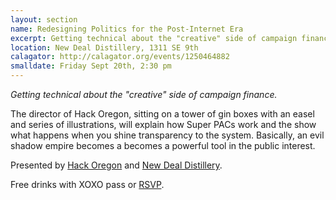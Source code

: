 ```yaml
---
layout: section
name: Redesigning Politics for the Post-Internet Era
excerpt: Getting technical about the "creative" side of campaign finance
location: New Deal Distillery, 1311 SE 9th
calagator: http://calagator.org/events/1250464882
smalldate: Friday Sept 20th, 2:30 pm
---	
```

*Getting technical about the "creative" side of campaign finance.*


The director of Hack Oregon, sitting on a tower of gin boxes with an easel and series of illustrations, will explain how Super PACs work and the show what happens when you shine transparency to the system. Basically, an evil shadow empire becomes a becomes a powerful tool in the public interest.

Presented by [Hack Oregon](http://hackoregon.org) and [New Deal Distillery](http://www.newdealdistillery.com).

Free drinks with XOXO pass or [RSVP](http://redesigningpolitics-oror.eventbrite.com).


